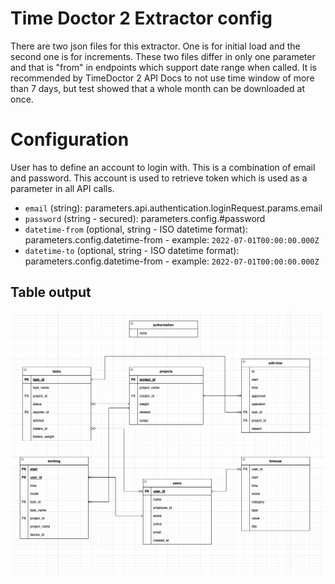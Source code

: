 # Time Doctor 2 Extractor config

There are two json files for this extractor. One is for initial load and the second one is for increments.
These two files differ in only one parameter and that is "from" in endpoints which support date range when called.
It is recommended by TimeDoctor 2 API Docs to not use time window of more than 7 days, but test showed that a whole month can be downloaded at once.


# Configuration

User has to define an account to login with. This is a combination of email and password.
This account is used to retrieve token which is used as a parameter in all API calls.

- `email` (string):
parameters.api.authentication.loginRequest.params.email
- `password` (string - secured):
parameters.config.#password
- `datetime-from` (optional, string - ISO datetime format):
parameters.config.datetime-from - example: `2022-07-01T00:00:00.000Z`
- `datetime-to` (optional, string - ISO datetime format):
parameters.config.datetime-from - example: `2022-07-01T00:00:00.000Z`



## Table output



![picture](imgs/output_scheme.png)
 